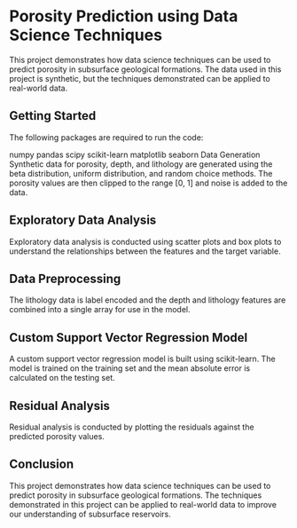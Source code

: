 # Porosity Prediction using Data Science Techniques
This project demonstrates how data science techniques can be used to predict porosity in subsurface geological formations. The data used in this project is synthetic, but the techniques demonstrated can be applied to real-world data.

## Getting Started
The following packages are required to run the code:

numpy
pandas
scipy
scikit-learn
matplotlib
seaborn
Data Generation
Synthetic data for porosity, depth, and lithology are generated using the beta distribution, uniform distribution, and random choice methods. The porosity values are then clipped to the range [0, 1] and noise is added to the data.

## Exploratory Data Analysis
Exploratory data analysis is conducted using scatter plots and box plots to understand the relationships between the features and the target variable.

## Data Preprocessing
The lithology data is label encoded and the depth and lithology features are combined into a single array for use in the model.

## Custom Support Vector Regression Model
A custom support vector regression model is built using scikit-learn. The model is trained on the training set and the mean absolute error is calculated on the testing set.

## Residual Analysis
Residual analysis is conducted by plotting the residuals against the predicted porosity values.

## Conclusion
This project demonstrates how data science techniques can be used to predict porosity in subsurface geological formations. The techniques demonstrated in this project can be applied to real-world data to improve our understanding of subsurface reservoirs.
